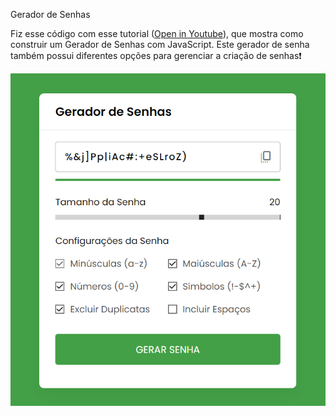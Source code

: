 Gerador de Senhas

Fiz esse código com esse tutorial ([Open in Youtube](https://www.youtube.com/watch?v=825u2Puaej0&list=PLkC56g8fboI0HghByzVuD2Vz8ROUXfF_j&index=5)), que mostra como construir um Gerador de Senhas com JavaScript. Este gerador de senha também possui diferentes opções para gerenciar a criação de senhas❗️

![screenshot](foto.png)